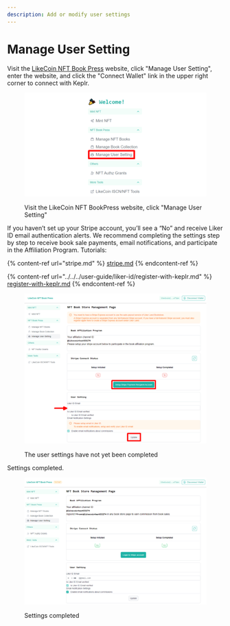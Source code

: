 ```yaml
---
description: Add or modify user settings
---
```


# Manage User Setting

Visit the [LikeCoin NFT Book Press](https://likecoin.github.io/nft-book-press/) website, click "Manage User Setting", enter the website, and click the "Connect Wallet" link in the upper right corner to connect with Keplr.

<figure><img src="../../../.gitbook/assets/Manage User Setting 1.png" alt=""><figcaption><p>Visit the LikeCoin NFT BookPress website, click "Manage User Setting"</p></figcaption></figure>

If you haven’t set up your Stripe account, you’ll see a “No” and receive Liker ID email authentication alerts. We recommend completing the settings step by step to receive book sale payments, email notifications, and participate in the Affiliation Program. Tutorials:

{% content-ref url="stripe.md" %}
[stripe.md](stripe.md)
{% endcontent-ref %}

{% content-ref url="../../../user-guide/liker-id/register-with-keplr.md" %}
[register-with-keplr.md](../../../user-guide/liker-id/register-with-keplr.md)
{% endcontent-ref %}

<figure><img src="../../../.gitbook/assets/Manage User Setting 2.png" alt=""><figcaption><p>The user settings have not yet been completed</p></figcaption></figure>

Settings completed.

<figure><img src="../../../.gitbook/assets/Manage User Setting 3.png" alt=""><figcaption><p>Settings completed</p></figcaption></figure>
